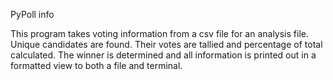 PyPoll info

This program takes voting information from a csv file for an analysis file.  Unique candidates are found.  Their votes are tallied and percentage of total calculated.  The winner is determined and all information is printed out in a formatted view to both a file and terminal.